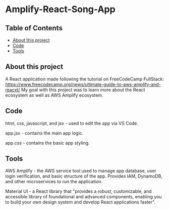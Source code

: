 # Amplify-React-Song-App

## Table of Contents

* [About this project](#about)
* [Code](#code)
* [Tools](#tools)

## About this project

A React application made following the tutorial on FreeCodeCamp FullStack: https://www.freecodecamp.org/news/ultimate-guide-to-aws-amplify-and-reacxt/
My goal with this project was to learn more about the React ecosystem as well as AWS Amplify ecosystem.


## Code

html, css, javascript, and jsx - used to edit the app via VS Code.

app.jsx - contains the main app logic.

app.css - contains the basic app styling.

## Tools

AWS Amplify - the AWS service tool used to manage app database, user login verification, and basic structure of the app. Provides IAM, DynamoDB, and other microservices to run the application.

Material UI - a React library that "provides a robust, customizable, and accessible library of foundational and advanced components, enabling you to build your own design system and develop React applications faster".
